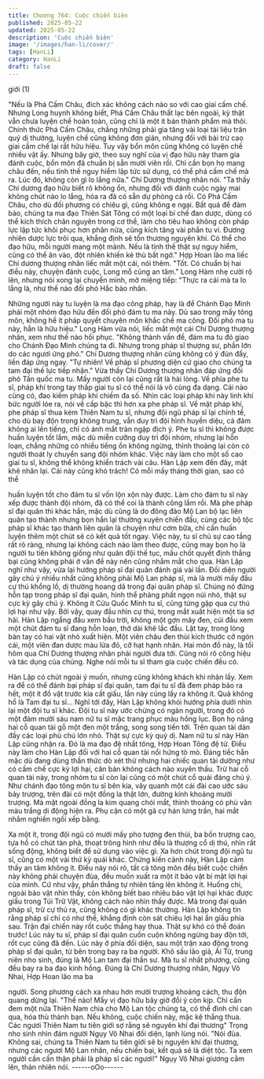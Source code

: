 ```yaml
---
title: Chương 764: Cuộc chiến biên
published: 2025-05-22
updated: 2025-05-22
description: 'Cuộc chiến biên'
image: '/images/han-li/cover/'
tags: [HanLi]
category: HanLi
draft: false
---
```


giới (1)

"Nếu là Phá Cấm Châu, đích xác không cách nào so với cao giai
cấm chế. Nhưng Long huynh không biết, Phá Cấm Châu thất lạc
bên ngoài, kỳ thật vẫn chưa luyện chế hoàn toàn, cũng chỉ là một
ít bán thành phẩm mà thôi. Chính thức Phá Cấm Châu, chẳng
những phải gia tăng vài loại tài liệu trân quý dị thường, luyện chế
cũng không đơn giản, nhưng đối với bài trừ cao giai cấm chế lại
rất hữu hiệu. Tuy vậy bổn môn cũng không có luyện chế nhiều vật
ấy. Nhưng bây giờ, theo suy nghĩ của vị đạo hữu này tham gia
đánh cuộc, bổn môn đã chuẩn bị sẵn mười viên rồi. Chỉ cần bọn
họ mang châu đến, nếu tình thế nguy hiểm lập tức sử dụng, có
thể phá cấm chế mà ra. Lúc đó, không còn gì lo lắng nữa." Chí
Dương thượng nhân nói.
"Ta thấy Chí dương đạo hữu biết rõ không ổn, nhưng đối với đánh
cuộc ngày mai không chút nào lo lắng, hóa ra đã có sẵn dự phòng
cả rồi. Có Phá Cấm Châu, cho dù đối phương có chiêu gì, cũng
không e ngại. Bất quá để đảm bảo, chúng ta ma đạo Thiên Sát
Tông có một loại bí chế đan dược, dùng có thể kích thích chân
nguyên trong cơ thể, làm cho tiêu hao không còn pháp lực lập tức
khôi phục hơn phân nửa, cũng kích tăng vài phần tu vi. Đương
nhiên dược lực trôi qua, khẳng định sẽ tổn thương nguyên khí. Có
thể cho đạo hữu, mỗi người mang một mảnh. Nếu là tình thế thật
sự nguy hiểm, cũng có thể ăn vào, đột nhiên khiến kẻ thù bất
ngờ." Hợp Hoan lão ma liếc Chí dương thượng nhân liếc mắt một
cái, nói thêm.
"Tốt. Có chuẩn bị hai điều này, chuyện đánh cuộc, Long mỗ cũng
an tâm." Long Hàm nhẹ cười rộ lên, nhưng nói xong lại chuyển
mình, mở miệng tiếp:
"Thực ra cái mà ta lo lắng là, như thế nào đối phó Hắc bào nhân.

Những người này tu luyện là ma đạo công pháp, hay là để Chánh
Đạo Minh phái một nhóm đạo hữu đến đối phó đám tu ma này. Dù
sao trong mấy tông môn, không hề ít pháp quyết chuyên môn
khắc chế ma công. Đối phó ma tu này, hẳn là hữu hiệu."
Long Hàm vừa nói, liếc mắt một cái Chí Dương thượng nhân,
xem như thế nào hồi phục.
"Không thành vấn đề, đám ma tu đó giao cho Chánh Đạo Minh
chúng ta đi. Nhưng trong pháp sĩ thượng sư, phần lớn do các
ngươi ứng phó." Chí Dương thượng nhân cũng không có ý đùn
đẩy, liền đáp ứng ngay.
"Tự nhiên! Về pháp sĩ phương diện cứ giao cho chúng ta tam đại
thế lực tiếp nhận."
Vừa thấy Chí Dương thượng nhân đáp ứng đối phó Tấn quốc ma
tu. Mấy người còn lại cũng rất là hài lòng.
Về phía phe tu sĩ, pháp khí trong tay thấp giai tu sĩ có thể nói là vô
cùng đa dạng. Cái nào cũng có, đao kiếm pháp khí chiếm đa số.
Nhìn các loại pháp khí này linh khí bức người lóe ra, nói về cấp
bậc thì hơn xa phe pháp sĩ.
Về mặt pháp khí, phe pháp sĩ thua kém Thiên Nam tu sĩ, nhưng
đội ngũ pháp sĩ lại chỉnh tề, cho dù bay độn trong không trung,
vẫn duy trì đội hình huyền diệu, cả đám không ai lên tiếng, chỉ có
ánh mắt tràn ngập địch ý.
Phe tu sĩ thì không được huấn luyện tốt lắm, mặc dù miễn cưỡng
duy trì đội nhóm, nhưng lại hỗn loạn, chẳng những có nhiều tiếng
ồn không ngừng, thỉnh thoảng lại còn có người thoát ly chuyển
sang đội nhóm khác.
Việc này làm cho một số cao giai tu sĩ, không thể không khiển
trách vài câu.
Hàn Lập xem đến đây, mặt khẽ nhăn lại.
Cái này cũng khó trách! Có mỗi mấy tháng thời gian, sao có thể

huấn luyện tốt cho đám tu sĩ vốn lộn xộn này được.
Làm cho đám tu sĩ này xếp được thành đội nhóm, đã có thể coi là
thành công lắm rồi.
Mà phe pháp sĩ đại quân thì khác hẳn, mặc dù cũng là do đông
đảo Mộ Lan bộ lạc liên quân tạo thành nhưng bọn hắn lại thường
xuyên chiến đấu, cùng các bộ tộc pháp sĩ khác tạo thành liên
quân là chuyện như cơm bữa, chỉ cần huấn luyện thêm một chút
sẽ có kết quả tốt ngay. Việc này, tu sĩ chủ sự cao tầng rất rõ ràng,
nhưng lại không cách nào làm theo được, cũng may bọn họ là
người tu tiên không giống như quân đội thế tục, mấu chốt quyết
định thắng bại cũng không phải ở vấn đề này nên cũng nhắm mắt
cho qua.
Hàn Lập nghĩ như vậy, vừa lại hướng pháp sĩ đại quân đánh giá
vài lần.
Đối diện người gây chú ý nhiều nhất cũng không phải Mộ Lan
pháp sĩ, mà là mười mấy đầu cự thú khổng lồ, dị thường hoang
dã trong đại quân pháp sĩ.
Chúng nó đứng hỗn tạp trong pháp sĩ đại quân, hình thể phảng
phất ngọn núi nhỏ, thật sự cực kỳ gây chú ý.
Không ít Cửu Quốc Minh tu sĩ, cũng từng gặp qua cự thú lợi hại
như vậy. Bởi vậy, quay đầu nhìn cự thú, trong mắt xuất hiện một
tia sợ hãi.
Hàn Lập ngẩng đầu xem bầu trời, không một gợn mây đen, cúi
đầu xem một chút đám tu sĩ đang hỗn loạn, thở dài khẽ lắc đầu.
Lật tay, trong lòng bàn tay có hai vật nhỏ xuất hiện.
Một viên châu đen thùi kích thước cỡ ngón cái, một viên đan
dược màu lửa đỏ, cỡ hạt hạnh nhân.
Hai món đồ này, là tối hôm qua Chí Dương thượng nhân phái
người đưa tới. Cũng nói rõ công hiệu và tác dụng của chúng.
Nghe nói mỗi tu sĩ tham gia cuộc chiến đều có.

Hàn Lập có chút ngoài ý muốn, nhưng cũng không khách khí
nhận lấy.
Xem ra để có thể đánh bại pháp sĩ đại quân, tam đại tu sĩ đã đem
pháp bảo ra hết, một ít đồ vật trước kia cất giấu, lần này cũng lấy
ra không ít.
Quả không hổ là Tam đại tu sĩ…
Nghĩ tới đây, Hàn Lập không khỏi hướng phía dưới nhìn lại một
đội tu sĩ khác.
Đội tu sĩ này ước chừng có ngàn người, trong đó có một đám
mười sáu nam nữ tu sĩ mặc trang phục màu hồng lục.
Bọn họ nâng hai cỗ quan tài gỗ một đen một trắng, song song tiến
tới.
Trên quan tài dán đầy các loại phù chú lớn nhỏ. Thật sự cực kỳ
quỷ dị.
Nam nữ tu sĩ này Hàn Lập cũng nhận ra. Đó là ma đạo đệ nhất
tông, Hợp Hoan Tông đệ tử. Điều này làm cho Hàn Lập đối với
hai cỗ quan tài nổi hứng tò mò.
Đáng tiếc hắn mặc dù đang dùng thần thức dò xét thử nhưng hai
chiếc quan tài dường như có cấm chế cực kỳ lợi hại, căn bản
không cách nào xuyên thấu.
Trừ hai cỗ quan tài này, trong nhóm tu sĩ còn lại cũng có một chút
cổ quái đáng chú ý.
Như chánh đạo tông môn tu sĩ bên kia, vây quanh một cái đài cao
ước sáu bảy trượng, trên đài có một đồng la thật lớn, đường kính
khoảng mười trượng.
Mà mặt ngoài đồng la kim quang chói mắt, thỉnh thoảng có phù
văn màu trắng di động hiện ra. Phụ cận có một gã cự hán lưng
trần, hai mắt nhắm nghiền ngồi xếp bằng.

Xa một ít, trong đội ngũ có mười mấy pho tượng đen thùi, ba bốn
trượng cao, tựa hồ có chút tàn phá, thoạt trông hình như đều là
thượng cổ dị thú, nhìn rất sống động, không biết để sử dụng vào
việc gì.
Xa hơn chút trong đội ngũ tu sĩ, cũng có một vài thứ kỳ quái khác.
Chứng kiến cảnh này, Hàn Lập cảm thấy an tâm không ít.
Điều này nói rõ, tất cả tông môn đều biết cuộc chiến này không
phải chuyện đùa, đều muốn xuất ra một ít bảo vật bí mật lợi hại
của mình.
Cứ như vậy, phần thắng tự nhiên tăng lên không ít.
Huống chi, ngoài bảo vật nhìn thấy, còn không biết bao nhiêu bảo
vật lợi hại khác được giấu trong Túi Trữ Vật, không cách nào nhìn
thấy được.
Mà trong đại quân pháp sĩ, trừ cự thú ra, cũng không có gì khác
thường.
Hàn Lập không tin rằng pháp sĩ chỉ có như thế, khẳng định còn
sát chiêu lợi hại ẩn giấu phía sau.
Trận đại chiến này rốt cuộc thắng hay thua. Thật sự khó có thể
đoán trước!
Lúc này tu sĩ, pháp sĩ đại quân cuồn cuộn không ngừng bay độn
tới, rốt cục cũng đã đến.
Lúc này ở phía đối diện, sau một trận xao động trong pháp sĩ đại
quân, từ bên trong bay ra ba người.
Khô sấu lão giả, Ải Tử, trung niên nho sinh, đúng là Mộ Lan tam
đại thần sư.
Mà tu sĩ nhất phương, cũng đều bay ra ba đạo kinh hồng. Đúng là
Chí Dương thượng nhân, Ngụy Vô Nhai, Hợp Hoan lão ma ba

người.
Song phương cách xa nhau hơn mười trượng khoảng cách, thu
độn quang dừng lại.
"Thế nào! Mấy vị đạo hữu bây giờ đổi ý còn kịp. Chỉ cần đem một
nửa Thiên Nam chia cho Mộ Lan tộc chúng ta, có thể đình chỉ can
qua, hóa thù thành bạn. Nếu không, cuộc chiến này, mặc kệ
thắng thua. Các ngươi Thiên Nam tu tiên giới sợ rằng sẽ nguyên
khí đại thương" Trọng nho sinh nhìn đám người Ngụy Vô Nhai đối
diện, lạnh lùng nói.
"Nói đùa. Không sai, chúng ta Thiên Nam tu tiên giới sẽ bị nguyên
khí đại thương, nhưng các ngươi Mộ Lan nhân, nếu chiến bại, kết
quả sẽ là diệt tộc. Ta xem người cần cẩn thận phải là pháp sĩ các
ngươi!" Ngụy Vô Nhai giương cằm lên, thản nhiên nói.
------oOo------
